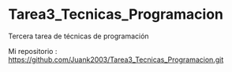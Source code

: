 # Tarea3_Tecnicas_Programacion
Tercera tarea de técnicas de programación

Mi repositorio : https://github.com/Juank2003/Tarea3_Tecnicas_Programacion.git
